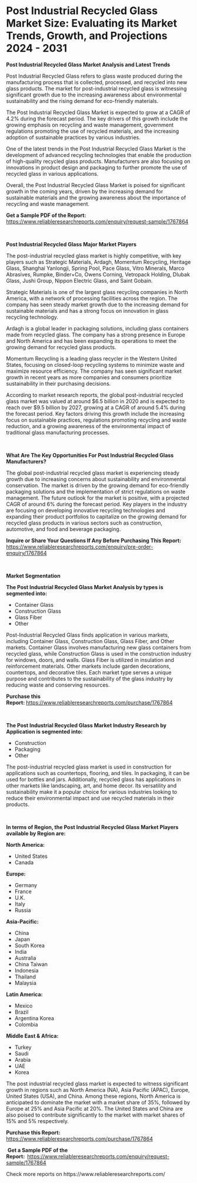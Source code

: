 <p><h1>Post Industrial Recycled Glass Market Size: Evaluating its Market Trends, Growth, and Projections 2024 - 2031</h1></p><p><strong>Post Industrial Recycled Glass Market Analysis and Latest Trends</strong></p>
<p><p>Post Industrial Recycled Glass refers to glass waste produced during the manufacturing process that is collected, processed, and recycled into new glass products. The market for post-industrial recycled glass is witnessing significant growth due to the increasing awareness about environmental sustainability and the rising demand for eco-friendly materials.</p><p>The Post Industrial Recycled Glass Market is expected to grow at a CAGR of 4.2% during the forecast period. The key drivers of this growth include the growing emphasis on recycling and waste management, government regulations promoting the use of recycled materials, and the increasing adoption of sustainable practices by various industries.</p><p>One of the latest trends in the Post Industrial Recycled Glass Market is the development of advanced recycling technologies that enable the production of high-quality recycled glass products. Manufacturers are also focusing on innovations in product design and packaging to further promote the use of recycled glass in various applications.</p><p>Overall, the Post Industrial Recycled Glass Market is poised for significant growth in the coming years, driven by the increasing demand for sustainable materials and the growing awareness about the importance of recycling and waste management.</p></p>
<p><strong>Get a Sample PDF of the Report:&nbsp;</strong> <a href="https://www.reliableresearchreports.com/enquiry/request-sample/1767864">https://www.reliableresearchreports.com/enquiry/request-sample/1767864</a></p>
<p>&nbsp;</p>
<p><strong>Post Industrial Recycled Glass Major Market Players</strong></p>
<p><p>The post-industrial recycled glass market is highly competitive, with key players such as Strategic Materials, Ardagh, Momentum Recycling, Heritage Glass, Shanghai Yanlongji, Spring Pool, Pace Glass, Vitro Minerals, Marco Abrasives, Rumpke, Binder+Co, Owens Corning, Vetropack Holding, Dlubak Glass, Jushi Group, Nippon Electric Glass, and Saint Gobain.</p><p>Strategic Materials is one of the largest glass recycling companies in North America, with a network of processing facilities across the region. The company has seen steady market growth due to the increasing demand for sustainable materials and has a strong focus on innovation in glass recycling technology.</p><p>Ardagh is a global leader in packaging solutions, including glass containers made from recycled glass. The company has a strong presence in Europe and North America and has been expanding its operations to meet the growing demand for recycled glass products.</p><p>Momentum Recycling is a leading glass recycler in the Western United States, focusing on closed-loop recycling systems to minimize waste and maximize resource efficiency. The company has seen significant market growth in recent years as more companies and consumers prioritize sustainability in their purchasing decisions.</p><p>According to market research reports, the global post-industrial recycled glass market was valued at around $6.5 billion in 2020 and is expected to reach over $9.5 billion by 2027, growing at a CAGR of around 5.4% during the forecast period. Key factors driving this growth include the increasing focus on sustainable practices, regulations promoting recycling and waste reduction, and a growing awareness of the environmental impact of traditional glass manufacturing processes.</p></p>
<p>&nbsp;</p>
<p><strong>What Are The Key Opportunities For Post Industrial Recycled Glass Manufacturers?</strong></p>
<p><p>The global post-industrial recycled glass market is experiencing steady growth due to increasing concerns about sustainability and environmental conservation. The market is driven by the growing demand for eco-friendly packaging solutions and the implementation of strict regulations on waste management. The future outlook for the market is positive, with a projected CAGR of around 6% during the forecast period. Key players in the industry are focusing on developing innovative recycling technologies and expanding their product portfolios to capitalize on the growing demand for recycled glass products in various sectors such as construction, automotive, and food and beverage packaging.</p></p>
<p><strong>Inquire or Share Your Questions If Any Before Purchasing This Report:</strong> <a href="https://www.reliableresearchreports.com/enquiry/pre-order-enquiry/1767864">https://www.reliableresearchreports.com/enquiry/pre-order-enquiry/1767864</a></p>
<p>&nbsp;</p>
<p><strong>Market Segmentation</strong></p>
<p><strong>The Post Industrial Recycled Glass Market Analysis by types is segmented into:</strong></p>
<p><ul><li>Container Glass</li><li>Construction Glass</li><li>Glass Fiber</li><li>Other</li></ul></p>
<p><p>Post-Industrial Recycled Glass finds application in various markets, including Container Glass, Construction Glass, Glass Fiber, and Other markets. Container Glass involves manufacturing new glass containers from recycled glass, while Construction Glass is used in the construction industry for windows, doors, and walls. Glass Fiber is utilized in insulation and reinforcement materials. Other markets include garden decorations, countertops, and decorative tiles. Each market type serves a unique purpose and contributes to the sustainability of the glass industry by reducing waste and conserving resources.</p></p>
<p><strong>Purchase this Report:&nbsp;</strong><a href="https://www.reliableresearchreports.com/purchase/1767864">https://www.reliableresearchreports.com/purchase/1767864</a></p>
<p>&nbsp;</p>
<p><strong>The Post Industrial Recycled Glass Market Industry Research by Application is segmented into:</strong></p>
<p><ul><li>Construction</li><li>Packaging</li><li>Other</li></ul></p>
<p><p>The post-industrial recycled glass market is used in construction for applications such as countertops, flooring, and tiles. In packaging, it can be used for bottles and jars. Additionally, recycled glass has applications in other markets like landscaping, art, and home decor. Its versatility and sustainability make it a popular choice for various industries looking to reduce their environmental impact and use recycled materials in their products.</p></p>
<p>&nbsp;</p>
<p><strong>In terms of Region, the Post Industrial Recycled Glass Market Players available by Region are:</strong></p>
<p>
    <p> <strong> North America: </strong>
        <ul>
            <li>United States</li>
            <li>Canada</li>
        </ul>
        </p> 
    <p> <strong> Europe: </strong>
        <ul>
            <li>Germany</li>
            <li>France</li>
            <li>U.K.</li>
            <li>Italy</li>
            <li>Russia</li>
        </ul>
        </p> 
    <p> <strong> Asia-Pacific: </strong>
        <ul>
            <li>China</li>
            <li>Japan</li>
            <li>South Korea</li>
            <li>India</li>
            <li>Australia</li>
            <li>China Taiwan</li>
            <li>Indonesia</li>
            <li>Thailand</li>
            <li>Malaysia</li>
        </ul>
        </p> 
    <p> <strong> Latin America: </strong>
        <ul>
            <li>Mexico</li>
            <li>Brazil</li>
            <li>Argentina Korea</li>
            <li>Colombia</li>
        </ul>
        </p> 
    <p> <strong> Middle East & Africa: </strong>
        <ul>
            <li>Turkey</li>
            <li>Saudi</li>
            <li>Arabia</li>
            <li>UAE</li>
            <li>Korea</li>
        </ul>
    </p>
    </p>
<p><p>The post industrial recycled glass market is expected to witness significant growth in regions such as North America (NA), Asia Pacific (APAC), Europe, United States (USA), and China. Among these regions, North America is anticipated to dominate the market with a market share of 35%, followed by Europe at 25% and Asia Pacific at 20%. The United States and China are also poised to contribute significantly to the market with market shares of 15% and 5% respectively.</p></p>
<p><strong>Purchase this Report: </strong><a href="https://www.reliableresearchreports.com/purchase/1767864">https://www.reliableresearchreports.com/purchase/1767864</a></p>
<p>&nbsp;<strong>Get a Sample PDF of the Report:&nbsp;&nbsp;</strong><a href="https://www.reliableresearchreports.com/enquiry/request-sample/1767864">https://www.reliableresearchreports.com/enquiry/request-sample/1767864</a></p>
<p><strong></strong></p>
<p>Check more reports on https://www.reliableresearchreports.com/</p>
